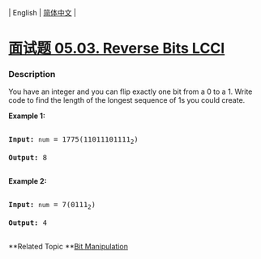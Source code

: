 | English | [简体中文](README.md) |

# [面试题 05.03. Reverse Bits LCCI](https://leetcode-cn.com/problems/reverse-bits-lcci)
 ### Description
<p>You have an integer and you can flip exactly one bit from a 0 to a 1. Write code to find the length of the longest sequence of 1s you could create.</p>

<p><strong>Example 1: </strong></p>

<pre>
<strong>Input:</strong> <code>num</code> = 1775(11011101111<sub>2</sub>)
<strong>Output:</strong> 8
</pre>

<p><strong>Example 2: </strong></p>

<pre>
<strong>Input:</strong> <code>num</code> = 7(0111<sub>2</sub>)
<strong>Output:</strong> 4
</pre>

**Related Topic	**[Bit Manipulation](https://leetcode-cn.com/tag/bit-manipulation) 